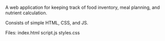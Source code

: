 A web application for keeping track of food inventory, meal planning, and nutrient calculation.

Consists of simple HTML, CSS, and JS.

Files:
index.html
script.js
styles.css